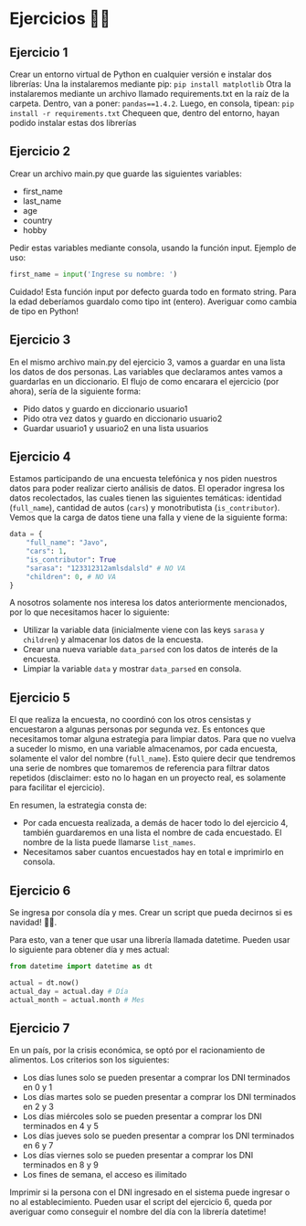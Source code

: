 # Ejercicios 💪🐍

## Ejercicio 1

Crear un entorno virtual de Python en cualquier versión e instalar dos librerías:
Una la instalaremos mediante pip: `pip install matplotlib`
Otra la instalaremos mediante un archivo llamado requirements.txt en la raíz de la carpeta. Dentro, van a poner: `pandas==1.4.2`. Luego, en consola, tipean: `pip install -r requirements.txt`
Chequeen que, dentro del entorno, hayan podido instalar estas dos librerías


## Ejercicio 2

Crear un archivo main.py que guarde las siguientes variables:
- first_name
- last_name
- age
- country
- hobby

Pedir estas variables mediante consola, usando la función input. Ejemplo de uso:
```py
first_name = input('Ingrese su nombre: ')
```

Cuidado! Esta función input por defecto guarda todo en formato string. Para la edad deberíamos guardalo como tipo int (entero). Averiguar como cambia de tipo en Python!


## Ejercicio 3

En el mismo archivo main.py del ejercicio 3, vamos a guardar en una lista los datos de dos personas. Las variables que declaramos antes vamos a guardarlas en un diccionario. El flujo de como encarara el ejercicio (por ahora), sería de la siguiente forma:

- Pido datos y guardo en diccionario usuario1
- Pido otra vez datos y guardo en diccionario usuario2
- Guardar usuario1 y usuario2 en una lista usuarios


## Ejercicio 4

Estamos participando de una encuesta telefónica y nos piden nuestros datos para poder realizar cierto análisis de datos. El operador ingresa los datos recolectados, las cuales tienen las siguientes temáticas: identidad (`full_name`), cantidad de autos (`cars`) y monotributista (`is_contributor`). Vemos que la carga de datos tiene una falla y viene de la siguiente forma:

```py
data = {
    "full_name": "Javo",
    "cars": 1,
    "is_contributor": True
    "sarasa": "123312312amlsdalsld" # NO VA
    "children": 0, # NO VA
}
```


A nosotros solamente nos interesa los datos anteriormente mencionados, por lo que necesitamos hacer lo siguiente:

- Utilizar la variable data (inicialmente viene con las keys `sarasa` y `children`) y almacenar los datos de la encuesta.
- Crear una nueva variable `data_parsed` con los datos de interés de la encuesta.
- Limpiar la variable `data` y mostrar `data_parsed` en consola.


## Ejercicio 5

El que realiza la encuesta, no coordinó con los otros censistas y encuestaron a algunas personas por segunda vez. Es entonces que necesitamos tomar alguna estrategia para limpiar datos.
Para que no vuelva a suceder lo mismo, en una variable almacenamos, por cada encuesta, solamente el valor del nombre (`full_name`). Esto quiere decir que tendremos una serie de nombres que tomaremos de referencia para filtrar datos repetidos (disclaimer: esto no lo hagan en un proyecto real, es solamente para facilitar el ejercicio).

En resumen, la estrategia consta de:

- Por cada encuesta realizada, a demás de hacer todo lo del ejercicio 4, también guardaremos en una lista el nombre de cada encuestado. El nombre de la lista puede llamarse `list_names`.
- Necesitamos saber cuantos encuestados hay en total e imprimirlo en consola.


## Ejercicio 6

Se ingresa por consola día y mes. Crear un script que pueda decirnos si es navidad! 🎅🎄.

Para esto, van a tener que usar una librería llamada datetime. Pueden usar lo siguiente para obtener día y mes actual:

```py
from datetime import datetime as dt

actual = dt.now()
actual_day = actual.day # Día
actual_month = actual.month # Mes
```

## Ejercicio 7

En un país, por la crisis económica, se optó por el racionamiento de alimentos. Los criterios son los siguientes:

- Los días lunes solo se pueden presentar a comprar los DNI terminados en 0 y 1
- Los días martes solo se pueden presentar a comprar los DNI terminados en 2 y 3
- Los días miércoles solo se pueden presentar a comprar los DNI terminados en 4 y 5
- Los días jueves solo se pueden presentar a comprar los DNI terminados en 6 y 7
- Los días viernes solo se pueden presentar a comprar los DNI terminados en 8 y 9
- Los fines de semana, el acceso es ilimitado

Imprimir si la persona con el DNI ingresado en el sistema puede ingresar o no al establecimiento. Pueden usar el script del ejercicio 6, queda por averiguar como conseguir el nombre del día con la librería datetime!